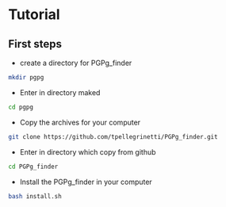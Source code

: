 # Tutorial
## First steps
* create a directory for PGPg_finder
```bash
mkdir pgpg
```
* Enter in directory maked
```bash
cd pgpg
```
* Copy the archives for your computer
```bash
git clone https://github.com/tpellegrinetti/PGPg_finder.git
```
* Enter in directory which copy from github
```bash
cd PGPg_finder
```
* Install the PGPg_finder in your computer
```bash
bash install.sh
```
